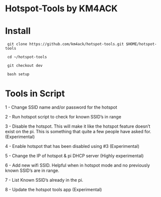 # Hotspot-Tools by KM4ACK

# Install

     git clone https://github.com/km4ack/hotspot-tools.git $HOME/hotspot-tools 

     cd ~/hotspot-tools

     git checkout dev

     bash setup

# Tools in Script

1 - Change SSID name and/or password for the hotspot 

2 - Run hotspot script to check for known SSID’s in range

3 - Disable the hotspot. This will make it like the hotspot feature doesn’t exist on the pi. This is something that quite a few people have asked for. (Experimental)

4 - Enable hotspot that has been disabled using #3 (Experimental)

5 - Change the IP of hotspot & pi DHCP server (Highly experimental)

6 - Add new wifi SSID. Helpful when in hotspot mode and no previously known SSID’s are in range.

7 - List Known SSID’s already in the pi.

8 - Update the hotspot tools app (Experimental)

